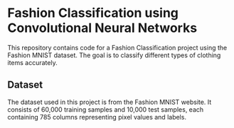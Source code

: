 # Fashion Classification using Convolutional Neural Networks

This repository contains code for a Fashion Classification project using the Fashion MNIST dataset. The goal is to classify different types of clothing items accurately.

## Dataset
The dataset used in this project is from the Fashion MNIST website. It consists of 60,000 training samples and 10,000 test samples, each containing 785 columns representing pixel values and labels.

